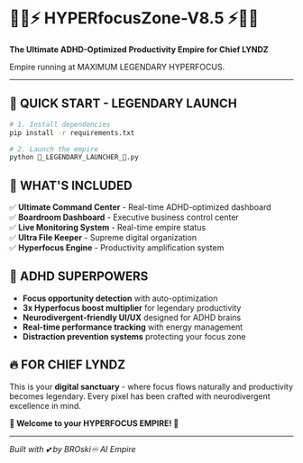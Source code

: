# 🚀💎⚡ HYPERfocusZone-V8.5 ⚡💎🚀

**The Ultimate ADHD-Optimized Productivity Empire for Chief LYNDZ**

Empire running at MAXIMUM LEGENDARY HYPERFOCUS.

---

## 🌟 **QUICK START - LEGENDARY LAUNCH**

```bash
# 1. Install dependencies
pip install -r requirements.txt

# 2. Launch the empire
python 🚀_LEGENDARY_LAUNCHER_🚀.py
```

## 🎯 **WHAT'S INCLUDED**

✅ **Ultimate Command Center** - Real-time ADHD-optimized dashboard  
✅ **Boardroom Dashboard** - Executive business control center  
✅ **Live Monitoring System** - Real-time empire status  
✅ **Ultra File Keeper** - Supreme digital organization  
✅ **Hyperfocus Engine** - Productivity amplification system  

## 🧠 **ADHD SUPERPOWERS**

- **Focus opportunity detection** with auto-optimization
- **3x Hyperfocus boost multiplier** for legendary productivity  
- **Neurodivergent-friendly UI/UX** designed for ADHD brains
- **Real-time performance tracking** with energy management
- **Distraction prevention systems** protecting your focus zone

## 🔥 **FOR CHIEF LYNDZ**

This is your **digital sanctuary** - where focus flows naturally and productivity becomes legendary. Every pixel has been crafted with neurodivergent excellence in mind.

**🌟 Welcome to your HYPERFOCUS EMPIRE! 🌟**

---

*Built with 💕 by BROski♾️ AI Empire*
